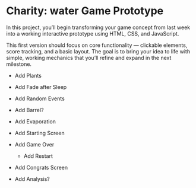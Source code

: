 # Charity: water Game Prototype

In this project, you’ll begin transforming your game concept from last week into a working interactive prototype using HTML, CSS, and JavaScript.

This first version should focus on core functionality — clickable elements, score tracking, and a basic layout. The goal is to bring your idea to life with simple, working mechanics that you’ll refine and expand in the next milestone.

- Add Plants
- Add Fade after Sleep
- Add Random Events

- Add Barrel?
- Add Evaporation
- Add Starting Screen
- Add Game Over
  - Add Restart
- Add Congrats Screen
- Add Analysis?